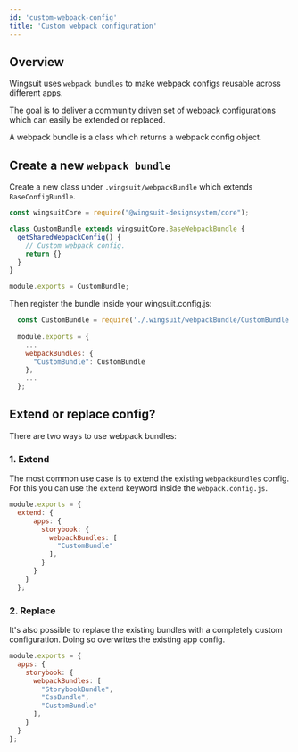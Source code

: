 ```yaml
---
id: 'custom-webpack-config'
title: 'Custom webpack configuration'
---
```


## Overview
Wingsuit uses `webpack bundles` to make webpack configs reusable across different apps. 

The goal is to deliver a community driven set of webpack configurations which can easily be extended or replaced.

A webpack bundle is a class which returns a webpack config object. 

## Create a new `webpack bundle`

Create a new class under `.wingsuit/webpackBundle` which extends `BaseConfigBundle`.

```js
const wingsuitCore = require("@wingsuit-designsystem/core");

class CustomBundle extends wingsuitCore.BaseWebpackBundle {
  getSharedWebpackConfig() {
    // Custom webpack config.
    return {}
  }
}

module.exports = CustomBundle;

```
Then register the bundle inside your wingsuit.config.js:
```js
  const CustomBundle = require('./.wingsuit/webpackBundle/CustomBundle');
  
  module.exports = {
    ... 
    webpackBundles: {
      "CustomBundle": CustomBundle
    },
    ...
  };

```
## Extend or replace config?

There are two ways to use webpack bundles: 
### 1. Extend
The most common use case is to extend the existing `webpackBundles` config. For this you can use the `extend` keyword inside the `webpack.config.js`.
```js
module.exports = {
  extend: {
      apps: {
        storybook: {
          webpackBundles: [
            "CustomBundle"
          ],
        }
      }
    } 
  };
```

### 2. Replace
It's also possible to replace the existing bundles with a completely custom configuration. Doing so overwrites the existing app config. 
```js
module.exports = {
  apps: {
    storybook: {
      webpackBundles: [
        "StorybookBundle",
        "CssBundle",
        "CustomBundle"
      ],
    }
  }
};
``` 